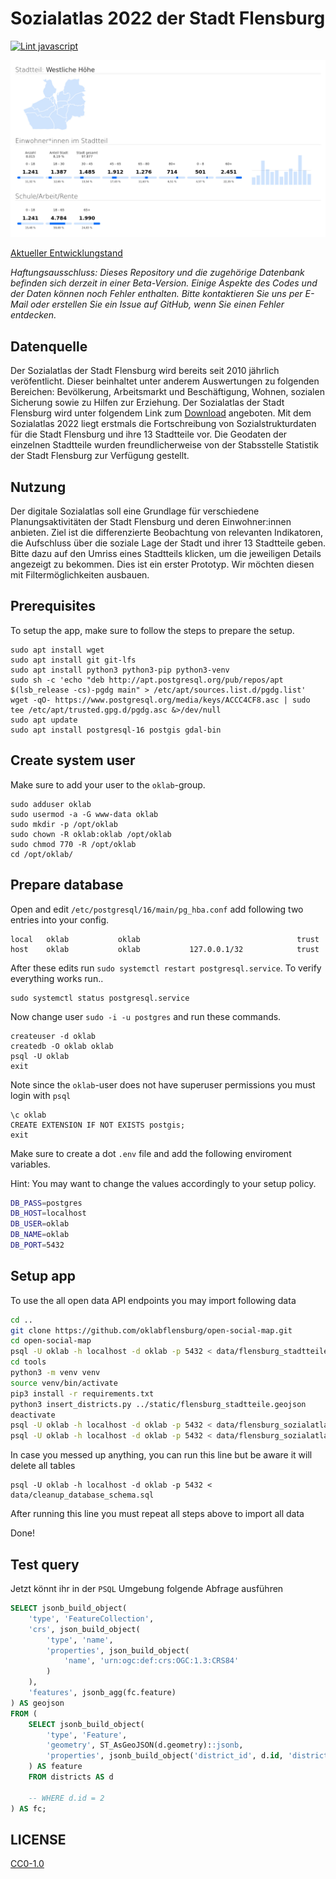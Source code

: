 # Sozialatlas 2022 der Stadt Flensburg

[![Lint javascript](https://github.com/oklabflensburg/open-social-map/actions/workflows/lint-js.yml/badge.svg)](https://github.com/oklabflensburg/open-social-map/actions/workflows/lint-js.yml)


![Screenshot Dashboard Sozialatlas](https://raw.githubusercontent.com/oklabflensburg/open-social-map/main/wiki/screenshot_dashboard.jpg)

[Aktueller Entwicklungstand](https://dev.sozialatlas.oklabflensburg.de)

_Haftungsausschluss: Dieses Repository und die zugehörige Datenbank befinden sich derzeit in einer Beta-Version. Einige Aspekte des Codes und der Daten können noch Fehler enthalten. Bitte kontaktieren Sie uns per E-Mail oder erstellen Sie ein Issue auf GitHub, wenn Sie einen Fehler entdecken._


## Datenquelle

Der Sozialatlas der Stadt Flensburg wird bereits seit 2010 jährlich veröfentlicht. Dieser beinhaltet unter anderem Auswertungen zu folgenden Bereichen: Bevölkerung, Arbeitsmarkt und Beschäftigung, Wohnen, sozialen Sicherung sowie zu Hilfen zur Erziehung. Der Sozialatlas der Stadt Flensburg wird unter folgendem Link zum [Download](https://www.flensburg.de/Leben-Soziales/Familie-Soziales/Sozialatlas) angeboten. Mit dem Sozialatlas 2022 liegt erstmals die Fortschreibung von Sozialstrukturdaten für die Stadt Flensburg und ihre 13 Stadtteile vor. Die Geodaten der einzelnen Stadtteile wurden freundlicherweise von der Stabsstelle Statistik der Stadt Flensburg zur Verfügung gestellt.


## Nutzung

Der digitale Sozialatlas soll eine Grundlage für verschiedene Planungsaktivitäten der Stadt Flensburg und deren Einwohner:innen anbieten. Ziel ist die differenzierte Beobachtung von relevanten Indikatoren, die Aufschluss über die soziale Lage der Stadt und ihrer 13 Stadtteile geben. Bitte dazu auf den Umriss eines Stadtteils klicken, um die jeweiligen Details angezeigt zu bekommen. Dies ist ein erster Prototyp. Wir möchten diesen mit Filtermöglichkeiten ausbauen.


## Prerequisites

To setup the app, make sure to follow the steps to prepare the setup.

```
sudo apt install wget
sudo apt install git git-lfs
sudo apt install python3 python3-pip python3-venv
sudo sh -c 'echo "deb http://apt.postgresql.org/pub/repos/apt $(lsb_release -cs)-pgdg main" > /etc/apt/sources.list.d/pgdg.list'
wget -qO- https://www.postgresql.org/media/keys/ACCC4CF8.asc | sudo tee /etc/apt/trusted.gpg.d/pgdg.asc &>/dev/null
sudo apt update
sudo apt install postgresql-16 postgis gdal-bin
```


## Create system user

Make sure to add your user to the `oklab`-group.

```
sudo adduser oklab
sudo usermod -a -G www-data oklab
sudo mkdir -p /opt/oklab
sudo chown -R oklab:oklab /opt/oklab
sudo chmod 770 -R /opt/oklab
cd /opt/oklab/
```


## Prepare database

Open and edit `/etc/postgresql/16/main/pg_hba.conf` add following two entries into your config.

```
local   oklab           oklab                                   trust
host    oklab           oklab           127.0.0.1/32            trust
```

After these edits run `sudo systemctl restart postgresql.service`. To verify everything works run..

```
sudo systemctl status postgresql.service
```


Now change user `sudo -i -u postgres` and run these commands.

```
createuser -d oklab
createdb -O oklab oklab
psql -U oklab
exit
```

Note since the `oklab`-user does not have superuser permissions you must login with `psql`

```
\c oklab
CREATE EXTENSION IF NOT EXISTS postgis;
exit
```


Make sure to create a dot `.env` file and add the following enviroment variables. 

Hint: You may want to change the values accordingly to your setup policy.

```sh
DB_PASS=postgres
DB_HOST=localhost
DB_USER=oklab
DB_NAME=oklab
DB_PORT=5432
```


## Setup app

To use the all open data API endpoints you may import following data

```sh
cd ..
git clone https://github.com/oklabflensburg/open-social-map.git
cd open-social-map
psql -U oklab -h localhost -d oklab -p 5432 < data/flensburg_stadtteile.sql
cd tools
python3 -m venv venv
source venv/bin/activate
pip3 install -r requirements.txt
python3 insert_districts.py ../static/flensburg_stadtteile.geojson
deactivate
psql -U oklab -h localhost -d oklab -p 5432 < data/flensburg_sozialatlas.sql
psql -U oklab -h localhost -d oklab -p 5432 < data/flensburg_sozialatlas_metadaten.sql
```

In case you messed up anything, you can run this line but be aware it will delete all tables

```
psql -U oklab -h localhost -d oklab -p 5432 < data/cleanup_database_schema.sql
```

After running this line you must repeat all steps above to import all data


Done!


## Test query
Jetzt könnt ihr in der `PSQL` Umgebung folgende Abfrage ausführen


```sql
SELECT jsonb_build_object(
    'type', 'FeatureCollection',
    'crs', json_build_object(
        'type', 'name',
        'properties', json_build_object(
            'name', 'urn:ogc:def:crs:OGC:1.3:CRS84'
        )
    ),
    'features', jsonb_agg(fc.feature)
) AS geojson
FROM (
    SELECT jsonb_build_object(
        'type', 'Feature',
        'geometry', ST_AsGeoJSON(d.geometry)::jsonb,
        'properties', jsonb_build_object('district_id', d.id, 'district_name', d.name)
    ) AS feature
    FROM districts AS d

    -- WHERE d.id = 2
) AS fc;
```


## LICENSE

[CC0-1.0](LICENSE)
